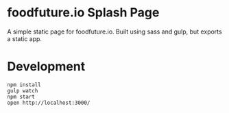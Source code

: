 # foodfuture.io Splash Page
A simple static page for foodfuture.io. Built using sass and gulp, but exports a static app.

# Development
`npm install`			
`gulp watch`			
`npm start`   
`open http://localhost:3000/`			